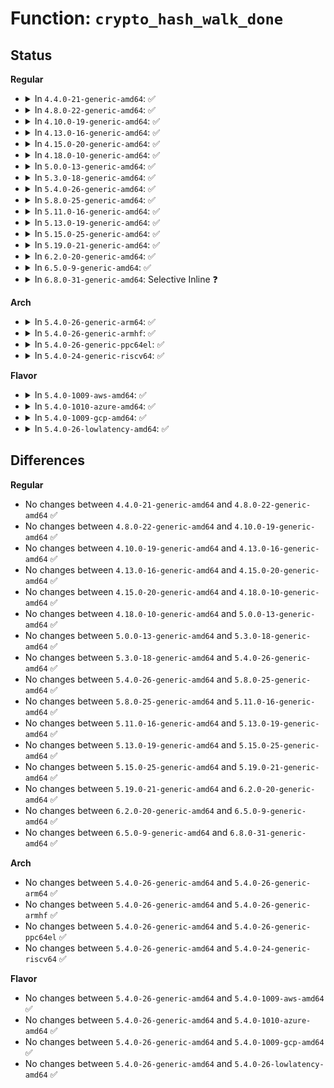 # Function: <code>crypto_hash_walk_done</code>

## Status
<b>Regular</b>
<ul>
<li>
<details>
<summary>In <code>4.4.0-21-generic-amd64</code>: ✅</summary>

```c
int crypto_hash_walk_done(struct crypto_hash_walk * walk, int err)
```

```json
{
  "name": "crypto_hash_walk_done",
  "collision_type": "Unique Global",
  "inline_type": "No",
  "funcs": [
    {
      "addr": 18446744071582657232,
      "name": "crypto_hash_walk_done",
      "external": true,
      "loc": "crypto/ahash.c:83",
      "file": "crypto/ahash.c",
      "inline": "seen, unknown",
      "caller_inline": [],
      "caller_func": [
        "crypto/shash.c:shash_ahash_update",
        "crypto/shash.c:shash_compat_update"
      ]
    }
  ],
  "symbols": [
    {
      "addr": 18446744071582657232,
      "name": "crypto_hash_walk_done",
      "section": ".text",
      "bind": "STB_GLOBAL",
      "size": 242
    }
  ]
}
```
</details>
</li>
<li>
<details>
<summary>In <code>4.8.0-22-generic-amd64</code>: ✅</summary>

```c
int crypto_hash_walk_done(struct crypto_hash_walk * walk, int err)
```

```json
{
  "name": "crypto_hash_walk_done",
  "collision_type": "Unique Global",
  "inline_type": "No",
  "funcs": [
    {
      "addr": 18446744071582903408,
      "name": "crypto_hash_walk_done",
      "external": true,
      "loc": "crypto/ahash.c:84",
      "file": "crypto/ahash.c",
      "inline": "seen, unknown",
      "caller_inline": [],
      "caller_func": [
        "crypto/shash.c:shash_ahash_update"
      ]
    }
  ],
  "symbols": [
    {
      "addr": 18446744071582903408,
      "name": "crypto_hash_walk_done",
      "section": ".text",
      "bind": "STB_GLOBAL",
      "size": 257
    }
  ]
}
```
</details>
</li>
<li>
<details>
<summary>In <code>4.10.0-19-generic-amd64</code>: ✅</summary>

```c
int crypto_hash_walk_done(struct crypto_hash_walk * walk, int err)
```

```json
{
  "name": "crypto_hash_walk_done",
  "collision_type": "Unique Global",
  "inline_type": "No",
  "funcs": [
    {
      "addr": 18446744071583003136,
      "name": "crypto_hash_walk_done",
      "external": true,
      "loc": "crypto/ahash.c:84",
      "file": "crypto/ahash.c",
      "inline": "seen, unknown",
      "caller_inline": [],
      "caller_func": [
        "crypto/shash.c:shash_ahash_update"
      ]
    }
  ],
  "symbols": [
    {
      "addr": 18446744071583003136,
      "name": "crypto_hash_walk_done",
      "section": ".text",
      "bind": "STB_GLOBAL",
      "size": 257
    }
  ]
}
```
</details>
</li>
<li>
<details>
<summary>In <code>4.13.0-16-generic-amd64</code>: ✅</summary>

```c
int crypto_hash_walk_done(struct crypto_hash_walk * walk, int err)
```

```json
{
  "name": "crypto_hash_walk_done",
  "collision_type": "Unique Global",
  "inline_type": "No",
  "funcs": [
    {
      "addr": 18446744071583053264,
      "name": "crypto_hash_walk_done",
      "external": true,
      "loc": "crypto/ahash.c:86",
      "file": "crypto/ahash.c",
      "inline": "seen, unknown",
      "caller_inline": [],
      "caller_func": [
        "crypto/shash.c:shash_ahash_update"
      ]
    }
  ],
  "symbols": [
    {
      "addr": 18446744071583053264,
      "name": "crypto_hash_walk_done",
      "section": ".text",
      "bind": "STB_GLOBAL",
      "size": 253
    }
  ]
}
```
</details>
</li>
<li>
<details>
<summary>In <code>4.15.0-20-generic-amd64</code>: ✅</summary>

```c
int crypto_hash_walk_done(struct crypto_hash_walk * walk, int err)
```

```json
{
  "name": "crypto_hash_walk_done",
  "collision_type": "Unique Global",
  "inline_type": "No",
  "funcs": [
    {
      "addr": 18446744071583218944,
      "name": "crypto_hash_walk_done",
      "external": true,
      "loc": "crypto/ahash.c:86",
      "file": "crypto/ahash.c",
      "inline": "seen, unknown",
      "caller_inline": [],
      "caller_func": [
        "crypto/shash.c:shash_ahash_update"
      ]
    }
  ],
  "symbols": [
    {
      "addr": 18446744071583218944,
      "name": "crypto_hash_walk_done",
      "section": ".text",
      "bind": "STB_GLOBAL",
      "size": 280
    }
  ]
}
```
</details>
</li>
<li>
<details>
<summary>In <code>4.18.0-10-generic-amd64</code>: ✅</summary>

```c
int crypto_hash_walk_done(struct crypto_hash_walk * walk, int err)
```

```json
{
  "name": "crypto_hash_walk_done",
  "collision_type": "Unique Global",
  "inline_type": "No",
  "funcs": [
    {
      "addr": 18446744071583427056,
      "name": "crypto_hash_walk_done",
      "external": true,
      "loc": "crypto/ahash.c:86",
      "file": "crypto/ahash.c",
      "inline": "seen, unknown",
      "caller_inline": [],
      "caller_func": [
        "crypto/shash.c:shash_ahash_update"
      ]
    }
  ],
  "symbols": [
    {
      "addr": 18446744071583427056,
      "name": "crypto_hash_walk_done",
      "section": ".text",
      "bind": "STB_GLOBAL",
      "size": 288
    }
  ]
}
```
</details>
</li>
<li>
<details>
<summary>In <code>5.0.0-13-generic-amd64</code>: ✅</summary>

```c
int crypto_hash_walk_done(struct crypto_hash_walk * walk, int err)
```

```json
{
  "name": "crypto_hash_walk_done",
  "collision_type": "Unique Global",
  "inline_type": "No",
  "funcs": [
    {
      "addr": 18446744071583548256,
      "name": "crypto_hash_walk_done",
      "external": true,
      "loc": "crypto/ahash.c:86",
      "file": "crypto/ahash.c",
      "inline": "seen, unknown",
      "caller_inline": [],
      "caller_func": [
        "crypto/shash.c:shash_ahash_update"
      ]
    }
  ],
  "symbols": [
    {
      "addr": 18446744071583548256,
      "name": "crypto_hash_walk_done",
      "section": ".text",
      "bind": "STB_GLOBAL",
      "size": 241
    }
  ]
}
```
</details>
</li>
<li>
<details>
<summary>In <code>5.3.0-18-generic-amd64</code>: ✅</summary>

```c
int crypto_hash_walk_done(struct crypto_hash_walk * walk, int err)
```

```json
{
  "name": "crypto_hash_walk_done",
  "collision_type": "Unique Global",
  "inline_type": "No",
  "funcs": [
    {
      "addr": 18446744071583737424,
      "name": "crypto_hash_walk_done",
      "external": true,
      "loc": "crypto/ahash.c:81",
      "file": "crypto/ahash.c",
      "inline": "seen, unknown",
      "caller_inline": [],
      "caller_func": [
        "crypto/shash.c:shash_ahash_update"
      ]
    }
  ],
  "symbols": [
    {
      "addr": 18446744071583737424,
      "name": "crypto_hash_walk_done",
      "section": ".text",
      "bind": "STB_GLOBAL",
      "size": 239
    }
  ]
}
```
</details>
</li>
<li>
<details>
<summary>In <code>5.4.0-26-generic-amd64</code>: ✅</summary>

```c
int crypto_hash_walk_done(struct crypto_hash_walk * walk, int err)
```

```json
{
  "name": "crypto_hash_walk_done",
  "collision_type": "Unique Global",
  "inline_type": "No",
  "funcs": [
    {
      "addr": 18446744071583847184,
      "name": "crypto_hash_walk_done",
      "external": true,
      "loc": "crypto/ahash.c:81",
      "file": "crypto/ahash.c",
      "inline": "seen, unknown",
      "caller_inline": [],
      "caller_func": [
        "crypto/shash.c:shash_ahash_update"
      ]
    }
  ],
  "symbols": [
    {
      "addr": 18446744071583847184,
      "name": "crypto_hash_walk_done",
      "section": ".text",
      "bind": "STB_GLOBAL",
      "size": 239
    }
  ]
}
```
</details>
</li>
<li>
<details>
<summary>In <code>5.8.0-25-generic-amd64</code>: ✅</summary>

```c
int crypto_hash_walk_done(struct crypto_hash_walk * walk, int err)
```

```json
{
  "name": "crypto_hash_walk_done",
  "collision_type": "Unique Global",
  "inline_type": "No",
  "funcs": [
    {
      "addr": 18446744071584236096,
      "name": "crypto_hash_walk_done",
      "external": true,
      "loc": "crypto/ahash.c:83",
      "file": "crypto/ahash.c",
      "inline": "seen, unknown",
      "caller_inline": [],
      "caller_func": [
        "crypto/shash.c:shash_ahash_finup",
        "crypto/shash.c:shash_ahash_finup",
        "crypto/shash.c:shash_async_update",
        "crypto/shash.c:shash_async_update"
      ]
    }
  ],
  "symbols": [
    {
      "addr": 18446744071584236096,
      "name": "crypto_hash_walk_done",
      "section": ".text",
      "bind": "STB_GLOBAL",
      "size": 251
    }
  ]
}
```
</details>
</li>
<li>
<details>
<summary>In <code>5.11.0-16-generic-amd64</code>: ✅</summary>

```c
int crypto_hash_walk_done(struct crypto_hash_walk * walk, int err)
```

```json
{
  "name": "crypto_hash_walk_done",
  "collision_type": "Unique Global",
  "inline_type": "No",
  "funcs": [
    {
      "addr": 18446744071584354624,
      "name": "crypto_hash_walk_done",
      "external": true,
      "loc": "crypto/ahash.c:79",
      "file": "crypto/ahash.c",
      "inline": "seen, unknown",
      "caller_inline": [],
      "caller_func": [
        "crypto/shash.c:shash_ahash_finup",
        "crypto/shash.c:shash_ahash_finup",
        "crypto/shash.c:shash_async_update",
        "crypto/shash.c:shash_async_update"
      ]
    }
  ],
  "symbols": [
    {
      "addr": 18446744071584354624,
      "name": "crypto_hash_walk_done",
      "section": ".text",
      "bind": "STB_GLOBAL",
      "size": 227
    }
  ]
}
```
</details>
</li>
<li>
<details>
<summary>In <code>5.13.0-19-generic-amd64</code>: ✅</summary>

```c
int crypto_hash_walk_done(struct crypto_hash_walk * walk, int err)
```

```json
{
  "name": "crypto_hash_walk_done",
  "collision_type": "Unique Global",
  "inline_type": "No",
  "funcs": [
    {
      "addr": 18446744071584388976,
      "name": "crypto_hash_walk_done",
      "external": true,
      "loc": "crypto/ahash.c:79",
      "file": "crypto/ahash.c",
      "inline": "seen, unknown",
      "caller_inline": [],
      "caller_func": [
        "crypto/shash.c:shash_ahash_finup",
        "crypto/shash.c:shash_ahash_finup",
        "crypto/shash.c:shash_async_update",
        "crypto/shash.c:shash_async_update"
      ]
    }
  ],
  "symbols": [
    {
      "addr": 18446744071584388976,
      "name": "crypto_hash_walk_done",
      "section": ".text",
      "bind": "STB_GLOBAL",
      "size": 227
    }
  ]
}
```
</details>
</li>
<li>
<details>
<summary>In <code>5.15.0-25-generic-amd64</code>: ✅</summary>

```c
int crypto_hash_walk_done(struct crypto_hash_walk * walk, int err)
```

```json
{
  "name": "crypto_hash_walk_done",
  "collision_type": "Unique Global",
  "inline_type": "No",
  "funcs": [
    {
      "addr": 18446744071584784208,
      "name": "crypto_hash_walk_done",
      "external": true,
      "loc": "crypto/ahash.c:79",
      "file": "crypto/ahash.c",
      "inline": "seen, unknown",
      "caller_inline": [],
      "caller_func": [
        "crypto/shash.c:shash_ahash_finup",
        "crypto/shash.c:shash_ahash_finup",
        "crypto/shash.c:shash_async_update",
        "crypto/shash.c:shash_async_update"
      ]
    }
  ],
  "symbols": [
    {
      "addr": 18446744071584784208,
      "name": "crypto_hash_walk_done",
      "section": ".text",
      "bind": "STB_GLOBAL",
      "size": 227
    }
  ]
}
```
</details>
</li>
<li>
<details>
<summary>In <code>5.19.0-21-generic-amd64</code>: ✅</summary>

```c
int crypto_hash_walk_done(struct crypto_hash_walk * walk, int err)
```

```json
{
  "name": "crypto_hash_walk_done",
  "collision_type": "Unique Global",
  "inline_type": "No",
  "funcs": [
    {
      "addr": 18446744071585471760,
      "name": "crypto_hash_walk_done",
      "external": true,
      "loc": "crypto/ahash.c:79",
      "file": "crypto/ahash.c",
      "inline": "seen, unknown",
      "caller_inline": [],
      "caller_func": [
        "crypto/shash.c:shash_ahash_finup",
        "crypto/shash.c:shash_ahash_finup",
        "crypto/shash.c:shash_async_update",
        "crypto/shash.c:shash_async_update"
      ]
    }
  ],
  "symbols": [
    {
      "addr": 18446744071585471760,
      "name": "crypto_hash_walk_done",
      "section": ".text",
      "bind": "STB_GLOBAL",
      "size": 255
    }
  ]
}
```
</details>
</li>
<li>
<details>
<summary>In <code>6.2.0-20-generic-amd64</code>: ✅</summary>

```c
int crypto_hash_walk_done(struct crypto_hash_walk * walk, int err)
```

```json
{
  "name": "crypto_hash_walk_done",
  "collision_type": "Unique Global",
  "inline_type": "No",
  "funcs": [
    {
      "addr": 18446744071586232128,
      "name": "crypto_hash_walk_done",
      "external": true,
      "loc": "crypto/ahash.c:79",
      "file": "crypto/ahash.c",
      "inline": "seen, unknown",
      "caller_inline": [],
      "caller_func": [
        "crypto/shash.c:shash_ahash_finup",
        "crypto/shash.c:shash_ahash_finup",
        "crypto/shash.c:shash_async_update",
        "crypto/shash.c:shash_async_update"
      ]
    }
  ],
  "symbols": [
    {
      "addr": 18446744071586232128,
      "name": "crypto_hash_walk_done",
      "section": ".text",
      "bind": "STB_GLOBAL",
      "size": 255
    }
  ]
}
```
</details>
</li>
<li>
<details>
<summary>In <code>6.5.0-9-generic-amd64</code>: ✅</summary>

```c
int crypto_hash_walk_done(struct crypto_hash_walk * walk, int err)
```

```json
{
  "name": "crypto_hash_walk_done",
  "collision_type": "Unique Global",
  "inline_type": "No",
  "funcs": [
    {
      "addr": 18446744071586469216,
      "name": "crypto_hash_walk_done",
      "external": true,
      "loc": "crypto/ahash.c:72",
      "file": "crypto/ahash.c",
      "inline": "seen, unknown",
      "caller_inline": [],
      "caller_func": [
        "crypto/shash.c:shash_ahash_finup",
        "crypto/shash.c:shash_ahash_finup",
        "crypto/shash.c:shash_async_update"
      ]
    }
  ],
  "symbols": [
    {
      "addr": 18446744071586469216,
      "name": "crypto_hash_walk_done",
      "section": ".text",
      "bind": "STB_GLOBAL",
      "size": 285
    }
  ]
}
```
</details>
</li>
<li>
<details>
<summary>In <code>6.8.0-31-generic-amd64</code>: Selective Inline ❓</summary>

```c
int crypto_hash_walk_done(struct crypto_hash_walk * walk, int err)
```

```json
{
  "name": "crypto_hash_walk_done",
  "collision_type": "Unique Global",
  "inline_type": "Selective",
  "funcs": [
    {
      "addr": 18446744071586740256,
      "name": "crypto_hash_walk_done",
      "external": true,
      "loc": "crypto/ahash.c:185",
      "file": "crypto/ahash.c",
      "inline": "not declared, inlined",
      "caller_inline": [],
      "caller_func": [
        "crypto/ahash.c:shash_ahash_finup",
        "crypto/ahash.c:shash_ahash_update"
      ]
    }
  ],
  "symbols": [
    {
      "addr": 18446744071586740256,
      "name": "crypto_hash_walk_done",
      "section": ".text",
      "bind": "STB_GLOBAL",
      "size": 203
    }
  ]
}
```
</details>
</li>
</ul>
<b>Arch</b>
<ul>
<li>
<details>
<summary>In <code>5.4.0-26-generic-arm64</code>: ✅</summary>

```c
int crypto_hash_walk_done(struct crypto_hash_walk * walk, int err)
```

```json
{
  "name": "crypto_hash_walk_done",
  "collision_type": "Unique Global",
  "inline_type": "No",
  "funcs": [
    {
      "addr": 18446603336495660824,
      "name": "crypto_hash_walk_done",
      "external": true,
      "loc": "crypto/ahash.c:81",
      "file": "crypto/ahash.c",
      "inline": "seen, unknown",
      "caller_inline": [],
      "caller_func": [
        "crypto/shash.c:shash_ahash_update"
      ]
    }
  ],
  "symbols": [
    {
      "addr": 18446603336495660824,
      "name": "crypto_hash_walk_done",
      "section": ".text",
      "bind": "STB_GLOBAL",
      "size": 288
    }
  ]
}
```
</details>
</li>
<li>
<details>
<summary>In <code>5.4.0-26-generic-armhf</code>: ✅</summary>

```c
int crypto_hash_walk_done(struct crypto_hash_walk * walk, int err)
```

```json
{
  "name": "crypto_hash_walk_done",
  "collision_type": "Unique Global",
  "inline_type": "No",
  "funcs": [
    {
      "addr": 3229014748,
      "name": "crypto_hash_walk_done",
      "external": true,
      "loc": "crypto/ahash.c:81",
      "file": "crypto/ahash.c",
      "inline": "seen, unknown",
      "caller_inline": [],
      "caller_func": [
        "crypto/shash.c:shash_ahash_update"
      ]
    }
  ],
  "symbols": [
    {
      "addr": 3229014748,
      "name": "crypto_hash_walk_done",
      "section": ".text",
      "bind": "STB_GLOBAL",
      "size": 292
    }
  ]
}
```
</details>
</li>
<li>
<details>
<summary>In <code>5.4.0-26-generic-ppc64el</code>: ✅</summary>

```c
int crypto_hash_walk_done(struct crypto_hash_walk * walk, int err)
```

```json
{
  "name": "crypto_hash_walk_done",
  "collision_type": "Unique Global",
  "inline_type": "No",
  "funcs": [
    {
      "addr": 13835058055289798144,
      "name": "crypto_hash_walk_done",
      "external": true,
      "loc": "crypto/ahash.c:81",
      "file": "crypto/ahash.c",
      "inline": "seen, unknown",
      "caller_inline": [],
      "caller_func": [
        "crypto/shash.c:shash_ahash_update"
      ]
    }
  ],
  "symbols": [
    {
      "addr": 13835058055289798144,
      "name": "crypto_hash_walk_done",
      "section": ".text",
      "bind": "STB_GLOBAL",
      "size": 472
    }
  ]
}
```
</details>
</li>
<li>
<details>
<summary>In <code>5.4.0-24-generic-riscv64</code>: ✅</summary>

```c
int crypto_hash_walk_done(struct crypto_hash_walk * walk, int err)
```

```json
{
  "name": "crypto_hash_walk_done",
  "collision_type": "Unique Global",
  "inline_type": "No",
  "funcs": [
    {
      "addr": 18446743936274812744,
      "name": "crypto_hash_walk_done",
      "external": true,
      "loc": "crypto/ahash.c:81",
      "file": "crypto/ahash.c",
      "inline": "seen, unknown",
      "caller_inline": [],
      "caller_func": [
        "crypto/shash.c:shash_ahash_update"
      ]
    }
  ],
  "symbols": [
    {
      "addr": 18446743936274812744,
      "name": "crypto_hash_walk_done",
      "section": ".text",
      "bind": "STB_GLOBAL",
      "size": 256
    }
  ]
}
```
</details>
</li>
</ul>
<b>Flavor</b>
<ul>
<li>
<details>
<summary>In <code>5.4.0-1009-aws-amd64</code>: ✅</summary>

```c
int crypto_hash_walk_done(struct crypto_hash_walk * walk, int err)
```

```json
{
  "name": "crypto_hash_walk_done",
  "collision_type": "Unique Global",
  "inline_type": "No",
  "funcs": [
    {
      "addr": 18446744071583815920,
      "name": "crypto_hash_walk_done",
      "external": true,
      "loc": "crypto/ahash.c:81",
      "file": "crypto/ahash.c",
      "inline": "seen, unknown",
      "caller_inline": [],
      "caller_func": [
        "crypto/shash.c:shash_ahash_update"
      ]
    }
  ],
  "symbols": [
    {
      "addr": 18446744071583815920,
      "name": "crypto_hash_walk_done",
      "section": ".text",
      "bind": "STB_GLOBAL",
      "size": 239
    }
  ]
}
```
</details>
</li>
<li>
<details>
<summary>In <code>5.4.0-1010-azure-amd64</code>: ✅</summary>

```c
int crypto_hash_walk_done(struct crypto_hash_walk * walk, int err)
```

```json
{
  "name": "crypto_hash_walk_done",
  "collision_type": "Unique Global",
  "inline_type": "No",
  "funcs": [
    {
      "addr": 18446744071583752976,
      "name": "crypto_hash_walk_done",
      "external": true,
      "loc": "crypto/ahash.c:81",
      "file": "crypto/ahash.c",
      "inline": "seen, unknown",
      "caller_inline": [],
      "caller_func": [
        "crypto/shash.c:shash_ahash_update"
      ]
    }
  ],
  "symbols": [
    {
      "addr": 18446744071583752976,
      "name": "crypto_hash_walk_done",
      "section": ".text",
      "bind": "STB_GLOBAL",
      "size": 239
    }
  ]
}
```
</details>
</li>
<li>
<details>
<summary>In <code>5.4.0-1009-gcp-amd64</code>: ✅</summary>

```c
int crypto_hash_walk_done(struct crypto_hash_walk * walk, int err)
```

```json
{
  "name": "crypto_hash_walk_done",
  "collision_type": "Unique Global",
  "inline_type": "No",
  "funcs": [
    {
      "addr": 18446744071583799680,
      "name": "crypto_hash_walk_done",
      "external": true,
      "loc": "crypto/ahash.c:81",
      "file": "crypto/ahash.c",
      "inline": "seen, unknown",
      "caller_inline": [],
      "caller_func": [
        "crypto/shash.c:shash_ahash_update"
      ]
    }
  ],
  "symbols": [
    {
      "addr": 18446744071583799680,
      "name": "crypto_hash_walk_done",
      "section": ".text",
      "bind": "STB_GLOBAL",
      "size": 239
    }
  ]
}
```
</details>
</li>
<li>
<details>
<summary>In <code>5.4.0-26-lowlatency-amd64</code>: ✅</summary>

```c
int crypto_hash_walk_done(struct crypto_hash_walk * walk, int err)
```

```json
{
  "name": "crypto_hash_walk_done",
  "collision_type": "Unique Global",
  "inline_type": "No",
  "funcs": [
    {
      "addr": 18446744071583900704,
      "name": "crypto_hash_walk_done",
      "external": true,
      "loc": "crypto/ahash.c:81",
      "file": "crypto/ahash.c",
      "inline": "seen, unknown",
      "caller_inline": [],
      "caller_func": [
        "crypto/shash.c:shash_ahash_update"
      ]
    }
  ],
  "symbols": [
    {
      "addr": 18446744071583900704,
      "name": "crypto_hash_walk_done",
      "section": ".text",
      "bind": "STB_GLOBAL",
      "size": 250
    }
  ]
}
```
</details>
</li>
</ul>

## Differences
<b>Regular</b>
<ul>
<li>
No changes between <code>4.4.0-21-generic-amd64</code> and <code>4.8.0-22-generic-amd64</code> ✅
</li>
<li>
No changes between <code>4.8.0-22-generic-amd64</code> and <code>4.10.0-19-generic-amd64</code> ✅
</li>
<li>
No changes between <code>4.10.0-19-generic-amd64</code> and <code>4.13.0-16-generic-amd64</code> ✅
</li>
<li>
No changes between <code>4.13.0-16-generic-amd64</code> and <code>4.15.0-20-generic-amd64</code> ✅
</li>
<li>
No changes between <code>4.15.0-20-generic-amd64</code> and <code>4.18.0-10-generic-amd64</code> ✅
</li>
<li>
No changes between <code>4.18.0-10-generic-amd64</code> and <code>5.0.0-13-generic-amd64</code> ✅
</li>
<li>
No changes between <code>5.0.0-13-generic-amd64</code> and <code>5.3.0-18-generic-amd64</code> ✅
</li>
<li>
No changes between <code>5.3.0-18-generic-amd64</code> and <code>5.4.0-26-generic-amd64</code> ✅
</li>
<li>
No changes between <code>5.4.0-26-generic-amd64</code> and <code>5.8.0-25-generic-amd64</code> ✅
</li>
<li>
No changes between <code>5.8.0-25-generic-amd64</code> and <code>5.11.0-16-generic-amd64</code> ✅
</li>
<li>
No changes between <code>5.11.0-16-generic-amd64</code> and <code>5.13.0-19-generic-amd64</code> ✅
</li>
<li>
No changes between <code>5.13.0-19-generic-amd64</code> and <code>5.15.0-25-generic-amd64</code> ✅
</li>
<li>
No changes between <code>5.15.0-25-generic-amd64</code> and <code>5.19.0-21-generic-amd64</code> ✅
</li>
<li>
No changes between <code>5.19.0-21-generic-amd64</code> and <code>6.2.0-20-generic-amd64</code> ✅
</li>
<li>
No changes between <code>6.2.0-20-generic-amd64</code> and <code>6.5.0-9-generic-amd64</code> ✅
</li>
<li>
No changes between <code>6.5.0-9-generic-amd64</code> and <code>6.8.0-31-generic-amd64</code> ✅
</li>
</ul>
<b>Arch</b>
<ul>
<li>
No changes between <code>5.4.0-26-generic-amd64</code> and <code>5.4.0-26-generic-arm64</code> ✅
</li>
<li>
No changes between <code>5.4.0-26-generic-amd64</code> and <code>5.4.0-26-generic-armhf</code> ✅
</li>
<li>
No changes between <code>5.4.0-26-generic-amd64</code> and <code>5.4.0-26-generic-ppc64el</code> ✅
</li>
<li>
No changes between <code>5.4.0-26-generic-amd64</code> and <code>5.4.0-24-generic-riscv64</code> ✅
</li>
</ul>
<b>Flavor</b>
<ul>
<li>
No changes between <code>5.4.0-26-generic-amd64</code> and <code>5.4.0-1009-aws-amd64</code> ✅
</li>
<li>
No changes between <code>5.4.0-26-generic-amd64</code> and <code>5.4.0-1010-azure-amd64</code> ✅
</li>
<li>
No changes between <code>5.4.0-26-generic-amd64</code> and <code>5.4.0-1009-gcp-amd64</code> ✅
</li>
<li>
No changes between <code>5.4.0-26-generic-amd64</code> and <code>5.4.0-26-lowlatency-amd64</code> ✅
</li>
</ul>
